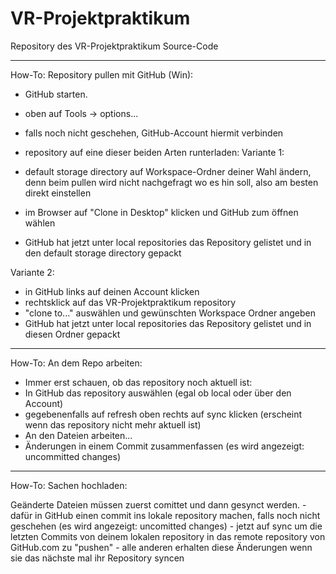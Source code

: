 VR-Projektpraktikum
========

Repository des VR-Projektpraktikum Source-Code
________________________________________________

How-To: Repository pullen mit GitHub (Win):

  - GitHub starten. 
  - oben auf  Tools -> options...
  - falls noch nicht geschehen, GitHub-Account hiermit verbinden

  - repository auf eine dieser beiden Arten runterladen:
Variante 1:

  - default storage directory auf Workspace-Ordner deiner Wahl ändern, denn 
      beim pullen wird nicht nachgefragt wo es hin soll, also am besten direkt einstellen
  - im Browser auf "Clone in Desktop" klicken und GitHub zum öffnen wählen
  - GitHub hat jetzt unter local repositories das Repository gelistet und in den default storage directory gepackt

Variante 2:
  - in GitHub links auf deinen Account klicken
  - rechtsklick auf das VR-Projektpraktikum repository
  - "clone to..." auswählen und gewünschten Workspace Ordner angeben
  - GitHub hat jetzt unter local repositories das Repository gelistet und in diesen Ordner gepackt
_________________

How-To: An dem Repo arbeiten:
  - Immer erst schauen, ob das repository noch aktuell ist:
  - In GitHub das repository auswählen (egal ob local oder über den Account)
  - gegebenenfalls auf refresh oben rechts auf sync klicken (erscheint wenn das repository nicht mehr aktuell ist)
  - An den Dateien arbeiten...
  - Änderungen in einem Commit zusammenfassen (es wird angezeigt: uncommitted changes)
_________________

How-To: Sachen hochladen:

Geänderte Dateien müssen zuerst comittet und dann gesynct werden.
	- dafür in GitHub einen commit ins lokale repository machen, falls noch nicht geschehen (es wird angezeigt: uncomitted changes)
	- jetzt auf sync um die letzten Commits von deinem lokalen repository in das remote repository von GitHub.com zu "pushen" 
	- alle anderen erhalten diese Änderungen wenn sie das nächste mal ihr Repository syncen